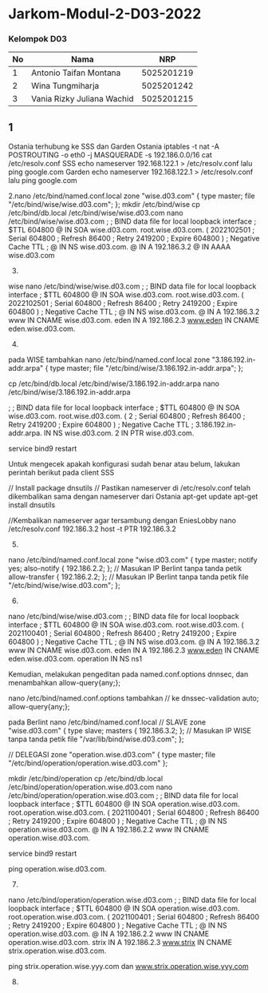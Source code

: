 # Jarkom-Modul-2-D03-2022

### Kelompok D03

| **No** | **Nama**                   | **NRP**    |
| ------ | -------------------------- | ---------- |
| 1      | Antonio Taifan Montana     | 5025201219 |
| 2      | Wina Tungmiharja           | 5025201242 |
| 3      | Vania Rizky Juliana Wachid | 5025201215 |


## 1

Ostania terhubung ke SSS dan Garden
    Ostania
iptables -t nat -A POSTROUTING -o eth0 -j MASQUERADE -s 192.186.0.0/16
cat /etc/resolv.conf
    SSS
echo nameserver 192.168.122.1 > /etc/resolv.conf
lalu ping google.com
    Garden
echo nameserver 192.168.122.1 > /etc/resolv.conf
lalu ping google.com

2.nano /etc/bind/named.conf.local
zone "wise.d03.com" {
    type master;
    file "/etc/bind/wise/wise.d03.com";
};
mkdir /etc/bind/wise
cp /etc/bind/db.local /etc/bind/wise/wise.d03.com
nano /etc/bind/wise/wise.d03.com
;
; BIND data file for local loopback interface
;
$TTL    604800
@       IN      SOA     wise.d03.com. root.wise.d03.com. (
                     2022102501         ; Serial
                         604800         ; Refresh
                          86400         ; Retry
                        2419200         ; Expire
                         604800 )       ; Negative Cache TTL
;
@       IN      NS      wise.d03.com.
@       IN      A       192.186.3.2
@       IN      AAAA    wise.d03.com

3.
wise nano /etc/bind/wise/wise.d03.com
;
; BIND data file for local loopback interface
;
$TTL    604800
@       IN      SOA     wise.d03.com. root.wise.d03.com. (
                     2022102501         ; Serial
                         604800         ; Refresh
                          86400         ; Retry
                        2419200         ; Expire
                         604800 )       ; Negative Cache TTL
;
@       IN      NS      wise.d03.com.
@       IN      A       192.186.3.2
www     IN      CNAME   wise.d03.com.
eden   IN      A       192.186.2.3
www.eden IN    CNAME   eden.wise.d03.com.

4.
pada WISE tambahkan nano /etc/bind/named.conf.local
zone "3.186.192.in-addr.arpa" {
    type master;
    file "/etc/bind/wise/3.186.192.in-addr.arpa";
};

cp /etc/bind/db.local /etc/bind/wise/3.186.192.in-addr.arpa
nano /etc/bind/wise/3.186.192.in-addr.arpa

;
; BIND data file for local loopback interface
;
$TTL	604800
@	IN	SOA	wise.d03.com. root.wise.d03.com. (
			2		; Serial
			 604800		; Refresh
			  86400		; Retry
			2419200		; Expire
			 604800 )	; Negative Cache TTL
;
3.186.192.in-addr.arpa. IN	NS	wise.d03.com.
2			IN	PTR	wise.d03.com.

service bind9 restart

Untuk mengecek apakah konfigurasi sudah benar atau belum, lakukan perintah berikut pada client SSS

// Install package dnsutils
// Pastikan nameserver di /etc/resolv.conf telah dikembalikan sama dengan nameserver dari Ostania
apt-get update
apt-get install dnsutils

//Kembalikan nameserver agar tersambung dengan EniesLobby
nano /etc/resolv.conf 192.186.3.2
host -t PTR 192.186.3.2

5.
nano /etc/bind/named.conf.local
zone "wise.d03.com" {
    type master;
    notify yes;
    also-notify { 192.186.2.2; }; // Masukan IP Berlint tanpa tanda petik
    allow-transfer { 192.186.2.2; }; // Masukan IP Berlint tanpa tanda petik
    file "/etc/bind/wise/wise.d03.com";
};

6.
nano /etc/bind/wise/wise.d03.com
;
; BIND data file for local loopback interface
;
$TTL    604800
@       IN      SOA	wise.d03.com. root.wise.d03.com. (
                     2021100401         ; Serial
                         604800         ; Refresh
                          86400         ; Retry
                        2419200         ; Expire
                         604800 )       ; Negative Cache TTL
;
@       IN      NS      wise.d03.com.
@       IN      A       192.186.3.2
www     IN      CNAME   wise.d03.com.
eden   IN      A       192.186.2.3
www.eden IN    CNAME   eden.wise.d03.com.
operation   IN      NS      ns1

Kemudian, melakukan pengeditan pada named.conf.options dnnsec, dan menambahkan allow-query{any;};

nano /etc/bind/named.conf.options
tambahkan // ke dnssec-validation auto;
allow-query{any;};

pada Berlint
nano /etc/bind/named.conf.local
// SLAVE
zone "wise.d03.com" {
    type slave;
    masters { 192.186.3.2; }; // Masukan IP WISE tanpa tanda petik
    file "/var/lib/bind/wise.d03.com";
};

// DELEGASI
zone "operation.wise.d03.com" {
    type master;
    file "/etc/bind/operation/operation.wise.d03.com"
};

mkdir /etc/bind/operation
cp /etc/bind/db.local /etc/bind/operation/operation.wise.d03.com
nano /etc/bind/operation/operation.wise.d03.com
;
; BIND data file for local loopback interface
;
$TTL    604800
@       IN      SOA     operation.wise.d03.com. root.operation.wise.d03.com. (
                              2021100401                ; Serial
                         604800         ; Refresh
                          86400         ; Retry
                        2419200         ; Expire
                         604800 )       ; Negative Cache TTL
;
@       IN      NS      operation.wise.d03.com.
@       IN      A       192.186.2.2
www     IN      CNAME   operation.wise.d03.com.

service bind9 restart

ping operation.wise.d03.com.

7. 
nano /etc/bind/operation/operation.wise.d03.com
;
; BIND data file for local loopback interface
;
$TTL    604800
@       IN      SOA    operation.wise.d03.com. root.operation.wise.d03.com. (
                              2021100401                ; Serial
                         604800         ; Refresh
                          86400         ; Retry
                        2419200         ; Expire
                         604800 )       ; Negative Cache TTL
;
@       IN      NS     operation.wise.d03.com.
@       IN      A       192.186.2.2
www     IN      CNAME  operation.wise.d03.com.
strix IN      A       192.186.2.3
www.strix IN  CNAME   strix.operation.wise.d03.com.

ping strix.operation.wise.yyy.com dan www.strix.operation.wise.yyy.com

8.
